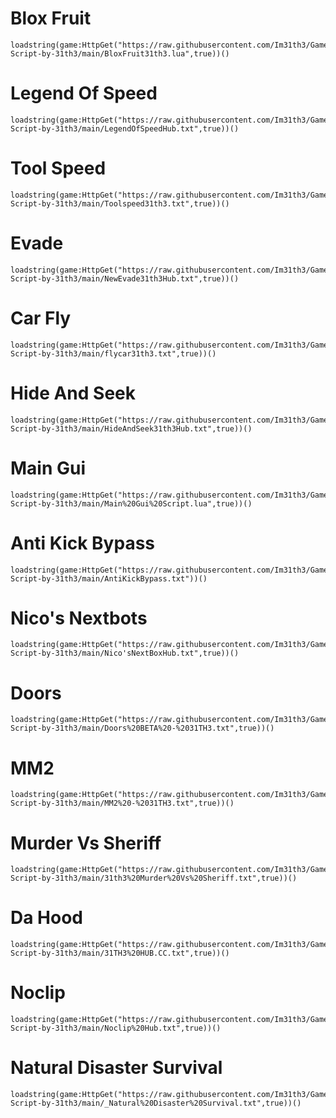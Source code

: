 # Blox Fruit

```
loadstring(game:HttpGet("https://raw.githubusercontent.com/Im31th3/Games-Script-by-31th3/main/BloxFruit31th3.lua",true))()
```

# Legend Of Speed

```
loadstring(game:HttpGet("https://raw.githubusercontent.com/Im31th3/Games-Script-by-31th3/main/LegendOfSpeedHub.txt",true))()
```

# Tool Speed

```
loadstring(game:HttpGet("https://raw.githubusercontent.com/Im31th3/Games-Script-by-31th3/main/Toolspeed31th3.txt",true))()
```

# Evade

```
loadstring(game:HttpGet("https://raw.githubusercontent.com/Im31th3/Games-Script-by-31th3/main/NewEvade31th3Hub.txt",true))()
```

# Car Fly

```
loadstring(game:HttpGet("https://raw.githubusercontent.com/Im31th3/Games-Script-by-31th3/main/flycar31th3.txt",true))()
```

# Hide And Seek

```
loadstring(game:HttpGet("https://raw.githubusercontent.com/Im31th3/Games-Script-by-31th3/main/HideAndSeek31th3Hub.txt",true))()
```

# Main Gui

```
loadstring(game:HttpGet("https://raw.githubusercontent.com/Im31th3/Games-Script-by-31th3/main/Main%20Gui%20Script.lua",true))()
```

# Anti Kick Bypass

```
loadstring(game:HttpGet("https://raw.githubusercontent.com/Im31th3/Games-Script-by-31th3/main/AntiKickBypass.txt"))()
```
# Nico's Nextbots

```
loadstring(game:HttpGet("https://raw.githubusercontent.com/Im31th3/Games-Script-by-31th3/main/Nico'sNextBoxHub.txt",true))()
```
# Doors
```
loadstring(game:HttpGet("https://raw.githubusercontent.com/Im31th3/Games-Script-by-31th3/main/Doors%20BETA%20-%2031TH3.txt",true))()
```
# MM2
```
loadstring(game:HttpGet("https://raw.githubusercontent.com/Im31th3/Games-Script-by-31th3/main/MM2%20-%2031TH3.txt",true))()
```
# Murder Vs Sheriff
```
loadstring(game:HttpGet("https://raw.githubusercontent.com/Im31th3/Games-Script-by-31th3/main/31th3%20Murder%20Vs%20Sheriff.txt",true))()
```

# Da Hood
```
loadstring(game:HttpGet("https://raw.githubusercontent.com/Im31th3/Games-Script-by-31th3/main/31TH3%20HUB.CC.txt",true))()
```

# Noclip
```
loadstring(game:HttpGet("https://raw.githubusercontent.com/Im31th3/Games-Script-by-31th3/main/Noclip%20Hub.txt",true))()
```
# Natural Disaster Survival
```
loadstring(game:HttpGet("https://raw.githubusercontent.com/Im31th3/Games-Script-by-31th3/main/_Natural%20Disaster%20Survival.txt",true))()
```
